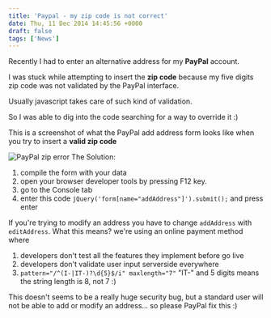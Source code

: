 ```yaml
---
title: 'Paypal - my zip code is not correct'
date: Thu, 11 Dec 2014 14:45:56 +0000
draft: false
tags: ['News']
---
```


Recently I had to enter an alternative address for my **PayPal** account.

I was stuck while attempting to insert the **zip code** because my five digits zip code was not validated by the PayPal
interface.

Usually javascript takes care of such kind of validation.

So I was able to dig into the code searching for a way to override it :)

This is a screenshot of what the PayPal add address form looks like when you try to insert a **valid zip code**

![PayPal zip error](/old-blog/paypal-zip-code-correct/PayPal-zip-error.png) The Solution:

1. compile the form with your data
2. open your browser developer tools by pressing F12 key.
3. go to the Console tab
4. enter this code `jQuery('form[name="addAddress"]').submit();` and press enter

If you're trying to modify an address you have to change `addAddress` with `editAddress`.
What this means? we're using an online payment method where

1. developers don't test all the features they implement before go live
2. developers don't validate user input serverside everywhere
3. `pattern="/^(I-|IT-)?\d{5}$/i" maxlength="7"` "IT-" and 5 digits means the string length is 8, not 7 :)

This doesn't seems to be a really huge security bug, but a standard user will not be able to add or modify an address...
so please PayPal fix this :)